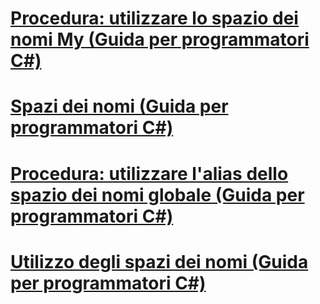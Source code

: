 # [Procedura: utilizzare lo spazio dei nomi My (Guida per programmatori C#)](how-to-use-the-my-namespace.md)
# [Spazi dei nomi (Guida per programmatori C#)](index.md)
# [Procedura: utilizzare l'alias dello spazio dei nomi globale (Guida per programmatori C#)](how-to-use-the-global-namespace-alias.md)
# [Utilizzo degli spazi dei nomi (Guida per programmatori C#)](using-namespaces.md)
